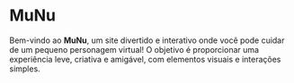 # MuNu
Bem-vindo ao **MuNu**, um site divertido e interativo onde você pode cuidar de um pequeno personagem virtual!   O objetivo é proporcionar uma experiência leve, criativa e amigável, com elementos visuais e interações simples.
